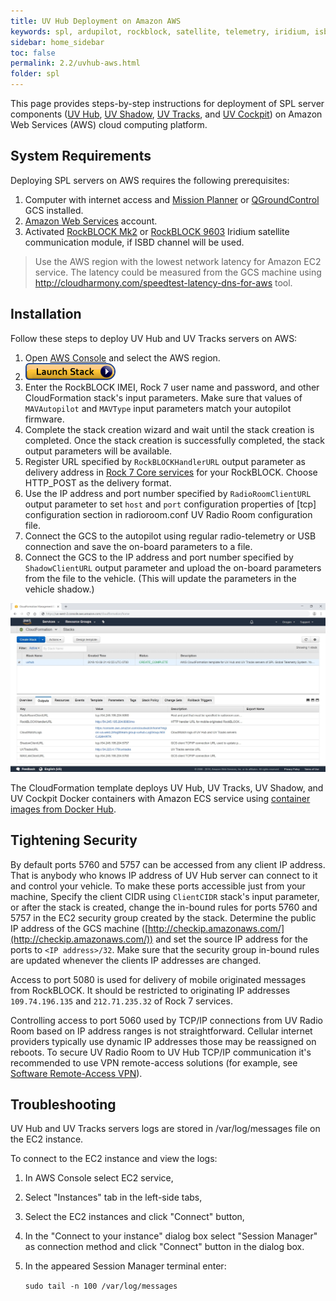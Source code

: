 ```yaml
---
title: UV Hub Deployment on Amazon AWS
keywords: spl, ardupilot, rockblock, satellite, telemetry, iridium, isbd, amazon, aws
sidebar: home_sidebar
toc: false
permalink: 2.2/uvhub-aws.html
folder: spl
---
```


This page provides steps-by-step instructions for deployment of SPL server components ([UV Hub](uvhub.html), [UV Shadow](uvshadow.html), [UV Tracks](uvtracks.html), and [UV Cockpit](uvcockpit.html)) on Amazon Web Services (AWS) cloud computing platform.

## System Requirements

Deploying SPL servers on AWS requires the following prerequisites:
1. Computer with internet access and [Mission Planner](http://ardupilot.org/planner/) or [QGroundControl](http://qgroundcontrol.com/) GCS installed.
2. [Amazon Web Services](https://aws.amazon.com/) account.
3. Activated [RockBLOCK Mk2](http://www.rock7mobile.com/products-rockblock) or [RockBLOCK 9603](http://www.rock7mobile.com/products-rockblock-9603) Iridium satellite communication module, if ISBD channel will be used.

> Use the AWS region with the lowest network latency for Amazon EC2 service. The latency could be measured from the GCS machine using http://cloudharmony.com/speedtest-latency-dns-for-aws tool.

## Installation

Follow these steps to deploy UV Hub and UV Tracks servers on AWS:

1. Open [AWS Console](https://aws.amazon.com/) and select the AWS region.
2. [![Launch Stack](images/cloudformation-launch-stack.png)](https://console.aws.amazon.com/cloudformation/home?#/stacks/new?stackName=uvhub&templateURL=https://envirover.s3-us-west-2.amazonaws.com/spl/2.2.0/uvhub.template)
3. Enter the RockBLOCK IMEI, Rock 7 user name and password, and other CloudFormation stack's input parameters. Make sure that values of `MAVAutopilot` and `MAVType` input parameters match your autopilot firmware.
4. Complete the stack creation wizard and wait until the stack creation is completed.  Once the stack creation is successfully completed, the stack output parameters will be available.
5. Register URL specified by `RockBLOCKHandlerURL` output parameter as delivery address in [Rock 7 Core services](https://rockblock.rock7.com/Operations) for your RockBLOCK. Choose HTTP_POST as the delivery format.
6. Use the IP address and port number specified by `RadioRoomClientURL` output parameter to set `host` and `port` configuration properties of [tcp] configuration section in radioroom.conf UV Radio Room configuration file.
7. Connect the GCS to the autopilot using regular radio-telemetry or USB connection and save the on-board parameters to a file.
8. Connect the GCS to the IP address and port number specified by `ShadowClientURL` output parameter and upload the on-board parameters from the file to the vehicle. (This will update the parameters in the vehicle shadow.)

![UV Hub CloudFormation template](images/uvhub-cf.jpg)

The CloudFormation template deploys UV Hub, UV Tracks, UV Shadow, and UV Cockpit Docker containers with Amazon ECS service using [container images from Docker Hub](https://hub.docker.com/u/envirover).

## Tightening Security

By default ports 5760 and 5757 can be accessed from any client IP address. That is anybody who knows IP address of UV Hub server can connect to it and control your vehicle. To make these ports accessible just from your machine, Specify the client CIDR using `ClientCIDR` stack's input parameter, or after the stack is created, change the in-bound rules for ports 5760 and 5757 in the EC2 security group created by the stack. Determine the public IP address of the GCS machine ([http://checkip.amazonaws.com/](http://checkip.amazonaws.com/)) and set the source IP address for the ports to `<IP address>/32`. Make sure that the security group in-bound rules are updated whenever the clients IP addresses are changed.

Access to port 5080 is used for delivery of mobile originated messages from RockBLOCK. It should be restricted to originating IP addresses `109.74.196.135` and `212.71.235.32` of Rock 7 services.

Controlling access to port 5060 used by TCP/IP connections from UV Radio Room based on IP address ranges is not straightforward. Cellular internet providers typically use dynamic IP addresses those may be reassigned on reboots. To secure UV Radio Room to UV Hub TCP/IP communication it's recommended to use VPN remote-access solutions (for example, see [Software Remote-Access VPN](https://docs.aws.amazon.com/aws-technical-content/latest/aws-vpc-connectivity-options/software-remote-access-vpn-internal-user.html)).

## Troubleshooting

UV Hub and UV Tracks servers logs are stored in /var/log/messages file on the EC2 instance.

To connect to the EC2 instance and view the logs:

1. In AWS Console select EC2 service,
2. Select "Instances" tab in the left-side tabs,
3. Select the EC2 instances and click "Connect" button,
4. In the "Connect to your instance" dialog box select "Session Manager" as connection method and click "Connect" button in the dialog box.
5. In the appeared Session Manager terminal enter:

   `sudo tail -n 100 /var/log/messages`
